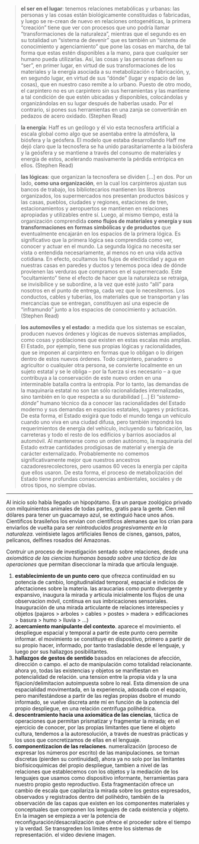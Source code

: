 > __el ser en el lugar__: tenemos relaciones metabólicas y urbanas: las personas y las cosas están biológicamente constituidas o fabricadas, y luego se re-crean de nuevo en relaciones ontogenéticas, la primera “creación” tiene que ver con procesos que uno podría llamar “transformaciones de la naturaleza”, mientras que el segundo es en su totalidad un “sistema de devenir” que es también un “sistema de conocimiento y agenciamiento” que pone las cosas en marcha, de tal forma que estas estén disponibles a la mano, para que cualquier ser humano pueda utilizarlas. Así, las cosas y las personas definen su “ser”, en primer lugar, en virtud de sus transformaciones de los materiales y la energía asociada a su metabolización o fabricación, y, en segundo lugar, en virtud de sus “dónde” (lugar y espacio de las cosas), que en nuestro caso remite a lo urbano. Puesto de otro modo, el carpintero no es un carpintero sin sus herramientas y las mantiene a tal condición de que estén ubicadas y disponibles, colocándolas y organizándolas en su lugar después de haberlas usado. Por el contrario, si pones sus herramientas en una zanja se convertirán en pedazos de acero oxidado. (Stephen Read)

> __la energía__: Haff es un geólogo y él vio esta tecnosfera artificial a escala global como algo que se asentaba entre la atmósfera, la biósfera y la geósfera. El modelo que estaba desarrollando Haff me dejó claro que la tecnosfera se ha unido parasitariamente a la biósfera y la geósfera y se mantiene a través del consumo de materiales y energía de estos, acelerando masivamente la pérdida entrópica en ellos. (Stephen Read)

> __las lógicas__: que organizan la tecnosfera se dividen [...] en dos. Por un lado, __como una organización__, en la cual los carpinteros ajustan sus bancos de trabajo, los bibliotecarios mantienen los libreros organizados, los supermercados nos presentan productos básicos y las casas, pueblos, ciudades y regiones, estaciones de tren, estacionamientos y aeropuertos se mantienen en relaciones apropiadas y utilizables entre sí. Luego, al mismo tiempo, está la organización comprendida __como flujos de materiales y energía y sus transformaciones en formas simbólicas y de productos__ que eventualmente encajarán en los espacios de la primera lógica. Es significativo que la primera lógica sea comprendida como ver, conocer y actuar en el mundo. La segunda lógica no necesita ser vista o entendida necesariamente, al menos no en una vida activa cotidiana. En efecto, ocultamos los flujos de electricidad y agua en nuestras casas en paredes y ductos y tenemos poca idea de dónde provienen las verduras que compramos en el supermercado. Este “ocultamiento” tiene el efecto de hacer que la naturaleza se retraiga, se invisibilice y se subordine, a la vez que esté justo “allí” para nosotros en el punto de entrega, cada vez que lo necesitemos.  Los conductos, cables y tuberías, los materiales que se transportan y las mercancías que se entregan, constituyen así una especie de “inframundo” junto a los espacios de conocimiento y actuación. (Stephen Read)

> __los automoviles y el estado__: a medida que los sistemas se escalan, producen nuevos órdenes y lógicas de nuevos sistemas ampliados, como cosas y poblaciones que existen en estas escalas más amplias. El Estado, por ejemplo, tiene sus propias lógicas y racionalidades, que se imponen al carpintero en formas que lo obligan o lo dirigen dentro de estos nuevos órdenes. Todo carpintero, panadero o agricultor o cualquier otra persona, se convierte localmente en un sujeto estatal y se le obliga – por la fuerza si es necesario – a que contribuya a la conservación de este nuevo orden en una interminable batalla contra la entropía. Por lo tanto, las demandas de la maquinaria estatal no son tan sólo racionalidades internalizadas, sino también en lo que respecta a su durabilidad [...] El “_sistema-dónde_” humano técnico da a conocer las racionalidades del Estado moderno y sus demandas en espacios estatales, lugares y prácticas. De esta forma, el Estado exigirá que todo el mundo tenga un vehículo cuando uno viva en una ciudad difusa, pero también impondrá los requerimientos de energía del vehículo, incluyendo su fabricación, las carreteras y todo el resto de los edificios y barrios asociados al automóvil. Al mantenerse como un orden autónomo, la maquinaria del Estado extrae cantidades prodigiosas de material y energía de carácter externalizado. Probablemente no comemos significativamente mejor que nuestros ancestros cazadoresrecolectores, pero usamos 60 veces la energía per cápita que ellos usaron. De esta forma, el proceso de metabolización del Estado tiene profundas consecuencias ambientales, sociales y de otros tipos, no siempre obvias.

---

Al inicio solo había llegado un hipopótamo. Era un parque zoológico privado con milquinientos animales de todas partes, gratis para la gente. Cien mil dólares para tener un guacamayo azul, se extinguió hace unos años. Cientificos brasileños los envian con científicos alemanes que los crian para enviarlos de vuelta para ser _reintroducidos progresivamente en la naturaleza_. veintisiete lagos artificiales llenos de cisnes, gansos, patos, pelícanos, delfines rosados del Amazonas. 

Contruir un proceso de investigación sentado sobre relaciones, desde una _axiomática de las ciencias humanas basada sobre una táctica de las operaciones_ que permitan diseccionar la mirada que articula lenguaje.

1. __establecimiento de un punto cero__ que ofrezca continuidad en su potencia de cambio, longitudinalidad temporal, espacial e indicios de afectaciones sobre la materia. las araucarias como punto divergente y expansivo, inaugura la mirada y articula inicialmente los flujos de una observacion móvil, ccntinua en sus imbricaciones sensoriales. Inauguración de una mirada articulante de relaciones interespecies y objetos (pajaros > arboles > cables > postes > madera > edificaciones > basura > humo > lluvia > ...)
2. __acercamiento manipulante del contexto__. aparece el movimiento. el despliegue espacial y temporal a partir de este punto cero permite informar. el movimiento se constituye en dispositivo, primero a partir de su propio hacer, informado, por tanto trasladable desde el lenguaje, y luego por sus hallazgos posibilitantes. 
3. __hallazgos de gestos de sentido__ basados en relaciones de afección, dirección o campo. el acto de manipulación como totalidad relacionante. ahora yo, todas las existencias y objetos se manifiestan en potencialidad de relación. una tension entre la propia vida y la una fijacion/delimitacion autoimpuesta sobre lo real. Esta dimension de una espacialidad movimentada, en la experiencia, adosada con el espacio, pero manifestándose a partir de las reglas propias dsobre el mundo informado, se vuelve discreta ante mí en función de la potencia del propio despliegue, en una relación centrífuga polihédrica. 
4. __descentramiento hacia una axiomática de las ciencias__, táctica de operaciones que permitan prismatizar y fragmentar la mirada; en el ejercicio de conocer, por las propias limitantes que tiene el objeto cultura, tendemos a la autoresolución, a través de nuestras prácticas y los usos que concretizamos de ellas en el lenguaje. 
5. __componentizacion de las relaciones__. numeralización (proceso de expresar los números por escrito) de las manipulaciones. se tornan discretas (pierden su continuidad), ahora ya no solo por las limitantes biofísicoquímicas del propio despliegue, tambien a nivel de las relaciones que establecemos con los objetos y la mediación de los lenguajes que usamos como dispositivo informante, herramientas para nuestro propio gesto reproductivo. Esta fragmentación ofrece un cambio de escala que capilariza la mirada sobre los gestos expresados, observados y registrados dentro del polihédro, también de la observación de las capas que existen en los componentes materiales y conceptuales que componen los lenguajes de cada existencia y objeto. En la imagen se empieza a ver la potencia de reconfiguración/desacralización que ofrece el proceder sobre el tiempo y la verdad. Se transgreden los límites entre los sistemas de representación. el video deviene imagen. 


